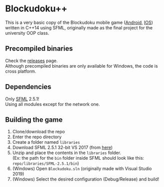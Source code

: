 # Blockudoku++
This is a very basic copy of the Blockudoku mobile game ([Android](https://play.google.com/store/apps/details?id=com.easybrain.block.puzzle.games&hl=en&gl=US), [IOS](https://apps.apple.com/us/app/blockudoku-block-puzzle-game/id1452227871)) written in C++14 using SFML, originally made as the final project for the university OOP class.

## Precompiled binaries
Check the [releases](https://github.com/CosminPerRam/Blockudokuplusplus/releases) page.  
Although precompiled binaries are only available for Windows, the code is cross platform.

## Dependencies
Only [SFML](https://www.sfml-dev.org/) 2.5.1!  
Using all modules except for the network one.

## Building the game
1. Clone/download the repo
2. Enter the repo directory
3. Create a folder named `libraries`
4. Download SFML 2.5.1 32-bit VS 2017 (from [here](https://www.sfml-dev.org/download/sfml/2.5.1/))
5. Unzip and place the contents in the `libraries` folder.  
(Ex: the path for the `bin` folder inside SFML should look like this: `repo/libraries/SFML-2.5.1/bin`)
6. (Windows) Open `Blockudoku.sln` (originally made with Visual Studio 2019)
7. (Windows) Select the desired configuration (Debug/Release) and build!
